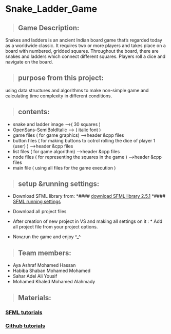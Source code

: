 # Snake_Ladder_Game
> ## Game Description:
   Snakes and ladders is an ancient Indian board game that’s regarded today as a worldwide classic. It requires two or more players and takes place on a board with numbered, gridded squares. Throughout the board, there are snakes and ladders which connect different squares. Players roll a dice and navigate on the board.
   
> ## purpose from this project:
   using data structures and algorithms to make non-simple game and calculating time complexity in different conditions.
   
> ## contents:
   * snake and ladder image -->( 30 squares )
   * OpenSans-SemiBoldItalic --> ( italic font ) 
   * game files   ( for game graphics)  -->header &cpp files
   * button files ( for making buttons to cotrol rolling the dice of player 1 (user) )  -->header &cpp files
   * list files   ( for game algorithm)  -->header &cpp files
   * node files   ( for representing the squares in the game )  -->header &cpp files
   * main file    ( using all files for the game execution )
   
> ## setup &running settings:
   * Download SFML library from:
        *#### [download SFML library 2.5.1](https://www.sfml-dev.org/download/sfml/2.5.1/)
        *#### [SFML running settings](https://www.sfml-dev.org/tutorials/2.5/start-vc.php)
       
  * Download all project files 
  * After creation of new project in VS and making all settings on it :
            * Add all project file from your project options.
  * Now,run the game and enjoy ^_^
> ## Team members:
   - Aya Ashraf Mohamed Hassan 
   - Habiba Shaban Mohamed Mohamed
   - Sahar Adel Ali Yousif
   - Mohamed Khaled Mohamed Alahmady
> ## Materials:
  ### [SFML tutorials](https://youtube.com/playlist?list=PL21OsoBLPpMOO6zyVlxZ4S4hwkY_SLRW9)
  ### [Github tutorials](https://youtube.com/playlist?list=PLDoPjvoNmBAw4eOj58MZPakHjaO3frVMF)

   
        

   
   
